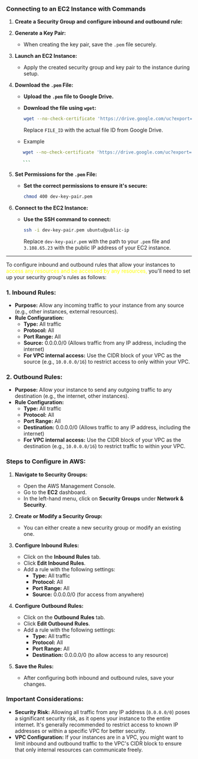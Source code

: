 

### Connecting to an EC2 Instance with Commands

1. **Create a Security Group and configure inbound and outbound rule:**
   

2. **Generate a Key Pair:**
   - When creating the key pair, save the `.pem` file securely.

3. **Launch an EC2 Instance:**
   - Apply the created security group and key pair to the instance during setup.

4. **Download the `.pem` File:**
   - **Upload the `.pem` file to Google Drive.**
   - **Download the file using `wget`:**
     ```bash
     wget --no-check-certificate 'https://drive.google.com/uc?export=download&id=FILE_ID' -O dev-key-pair.pem
     ```
     Replace `FILE_ID` with the actual file ID from Google Drive.

    - Example 
    ```bash
       wget --no-check-certificate 'https://drive.google.com/uc?export=download&id=1-62Kbi31KrTRBgQCt9pty9vaLqMsEbHF' -O dev-key-pair.pem

       ```
    

5. **Set Permissions for the `.pem` File:**
   - **Set the correct permissions to ensure it's secure:**
     ```bash
     chmod 400 dev-key-pair.pem
     ```

6. **Connect to the EC2 Instance:**
   - **Use the SSH command to connect:**
     ```bash
     ssh -i dev-key-pair.pem ubuntu@public-ip
     ```
     Replace `dev-key-pair.pem` with the path to your `.pem` file and `3.108.65.23` with the public IP address of your EC2 instance.


---

To configure inbound and outbound rules that allow your instances to<font color="#ffff00"> access any resources and be accessed by any resources,</font> you'll need to set up your security group's rules as follows:

### 1. **Inbound Rules:**
   - **Purpose:** Allow any incoming traffic to your instance from any source (e.g., other instances, external resources).
   - **Rule Configuration:**
     - **Type:** All traffic
     - **Protocol:** All
     - **Port Range:** All
     - **Source:** 0.0.0.0/0 (Allows traffic from any IP address, including the internet)  
     - **For VPC internal access:** Use the CIDR block of your VPC as the source (e.g., `10.0.0.0/16`) to restrict access to only within your VPC.

### 2. **Outbound Rules:**
   - **Purpose:** Allow your instance to send any outgoing traffic to any destination (e.g., the internet, other instances).
   - **Rule Configuration:**
     - **Type:** All traffic
     - **Protocol:** All
     - **Port Range:** All
     - **Destination:** 0.0.0.0/0 (Allows traffic to any IP address, including the internet)  
     - **For VPC internal access:** Use the CIDR block of your VPC as the destination (e.g., `10.0.0.0/16`) to restrict traffic to within your VPC.

### Steps to Configure in AWS:

1. **Navigate to Security Groups:**
   - Open the AWS Management Console.
   - Go to the **EC2** dashboard.
   - In the left-hand menu, click on **Security Groups** under **Network & Security**.

2. **Create or Modify a Security Group:**
   - You can either create a new security group or modify an existing one.

3. **Configure Inbound Rules:**
   - Click on the **Inbound Rules** tab.
   - Click **Edit Inbound Rules**.
   - Add a rule with the following settings:
     - **Type:** All traffic
     - **Protocol:** All
     - **Port Range:** All
     - **Source:** 0.0.0.0/0 (for access from anywhere)

4. **Configure Outbound Rules:**
   - Click on the **Outbound Rules** tab.
   - Click **Edit Outbound Rules**.
   - Add a rule with the following settings:
     - **Type:** All traffic
     - **Protocol:** All
     - **Port Range:** All
     - **Destination:** 0.0.0.0/0 (to allow access to any resource)

5. **Save the Rules:**
   - After configuring both inbound and outbound rules, save your changes.

### Important Considerations:
- **Security Risk:** Allowing all traffic from any IP address (`0.0.0.0/0`) poses a significant security risk, as it opens your instance to the entire internet. It's generally recommended to restrict access to known IP addresses or within a specific VPC for better security.
- **VPC Configuration:** If your instances are in a VPC, you might want to limit inbound and outbound traffic to the VPC's CIDR block to ensure that only internal resources can communicate freely.